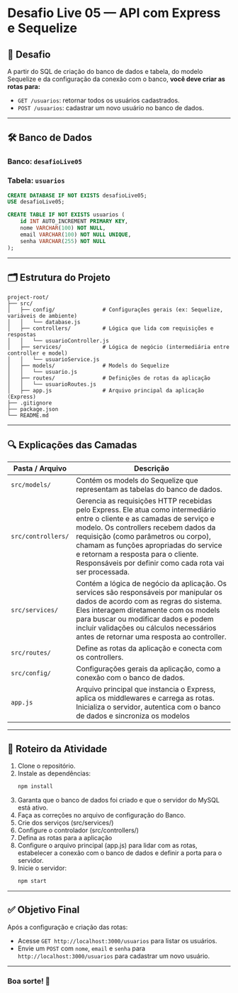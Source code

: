 # Desafio Live 05 — API com Express e Sequelize

## 🎯 Desafio

A partir do SQL de criação do banco de dados e tabela, do modelo Sequelize e da configuração da conexão com o banco, **você deve criar as rotas para:**

- `GET /usuarios`: retornar todos os usuários cadastrados.
- `POST /usuarios`: cadastrar um novo usuário no banco de dados.

---

## 🛠 Banco de Dados

### Banco: `desafioLive05`
### Tabela: `usuarios`

```sql
CREATE DATABASE IF NOT EXISTS desafioLive05;
USE desafioLive05;

CREATE TABLE IF NOT EXISTS usuarios (
    id INT AUTO_INCREMENT PRIMARY KEY,
    nome VARCHAR(100) NOT NULL,
    email VARCHAR(100) NOT NULL UNIQUE,
    senha VARCHAR(255) NOT NULL
);
```

---

## 🗂 Estrutura do Projeto

```
project-root/
├── src/
│   ├── config/               # Configurações gerais (ex: Sequelize, variáveis de ambiente)
│   │   └── database.js
│   ├── controllers/          # Lógica que lida com requisições e respostas
│   │   └── usuarioController.js
│   ├── services/             # Lógica de negócio (intermediária entre controller e model)
│   │   └── usuarioService.js
│   ├── models/               # Models do Sequelize
│   │   └── usuario.js
│   ├── routes/               # Definições de rotas da aplicação
│   │   └── usuarioRoutes.js
│   ├── app.js                # Arquivo principal da aplicação (Express)
├── .gitignore
├── package.json
└── README.md
```

---

## 🔍 Explicações das Camadas

| Pasta / Arquivo      | Descrição |
|----------------------|-----------|
| `src/models/`        | Contém os models do Sequelize que representam as tabelas do banco de dados. |
| `src/controllers/`   | Gerencia as requisições HTTP recebidas pelo Express. Ele atua como intermediário entre o cliente e as camadas de serviço e modelo. Os controllers recebem dados da requisição (como parâmetros ou corpo), chamam as funções apropriadas do service e retornam a resposta para o cliente. Responsáveis por definir como cada rota vai ser processada. |
| `src/services/`      | Contém a lógica de negócio da aplicação. Os services são responsáveis por manipular os dados de acordo com as regras do sistema. Eles interagem diretamente com os models para buscar ou modificar dados e podem incluir validações ou cálculos necessários antes de retornar uma resposta ao controller.|
| `src/routes/`        | Define as rotas da aplicação e conecta com os controllers. |
| `src/config/`        | Configurações gerais da aplicação, como a conexão com o banco de dados. |
| `app.js`             | Arquivo principal que instancia o Express, aplica os middlewares e carrega as rotas. Inicializa o servidor, autentica com o banco de dados e sincroniza os modelos |
---

## 🚀 Roteiro da Atividade

1. Clone o repositório.
2. Instale as dependências:
   ```bash
   npm install
   ```
5. Garanta que o banco de dados foi criado e que o servidor do MySQL está ativo. 
4. Faça as correções no arquivo de configuração do Banco.
5. Crie dos serviços (src/services/)
6. Configure o controlador (src/controllers/)
7. Defina as rotas para a aplicação
8. Configure o arquivo principal (app.js) para lidar com as rotas, estabelecer a conexão com o banco de dados e definir a porta para o servidor. 
5. Inicie o servidor:
   ```bash
   npm start
   ```
---

## ✅ Objetivo Final

Após a configuração e criação das rotas:

- Acesse `GET http://localhost:3000/usuarios` para listar os usuários.
- Envie um `POST` com `nome`, `email` e `senha` para `http://localhost:3000/usuarios` para cadastrar um novo usuário.

---

### Boa sorte! 🚀
